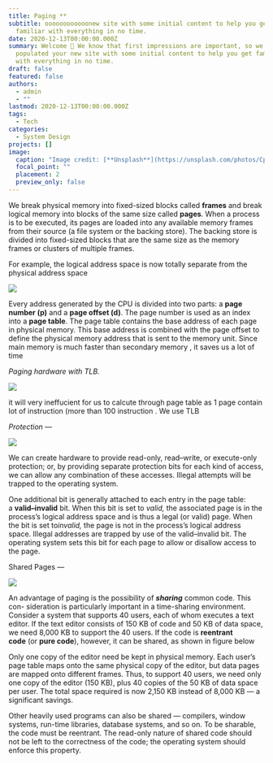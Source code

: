 ```yaml
---
title: Paging **
subtitle: oooooooooooonew site with some initial content to help you get
  familiar with everything in no time.
date: 2020-12-13T00:00:00.000Z
summary: Welcome 👋 We know that first impressions are important, so we've
  populated your new site with some initial content to help you get familiar
  with everything in no time.
draft: false
featured: false
authors:
  - admin
  - ""
lastmod: 2020-12-13T00:00:00.000Z
tags:
  - Tech
categories:
  - System Design
projects: []
image:
  caption: "Image credit: [**Unsplash**](https://unsplash.com/photos/CpkOjOcXdUY)"
  focal_point: ""
  placement: 2
  preview_only: false
---
```

We break physical memory into fixed-sized blocks called **frames** and break logical memory into blocks of the same size called **pages**. When a process is to be executed, its pages are loaded into any available memory frames from their source (a file system or the backing store). The backing store is divided into fixed-sized blocks that are the same size as the memory frames or clusters of multiple frames.

For example, the logical address space is now totally separate from the physical address space

![](https://miro.medium.com/max/1400/1*FbwqGKF4uS6ErW_NiYCHug.jpeg)

Every address generated by the CPU is divided into two parts: a **page number (p)** and a **page offset (d)**. The page number is used as an index into a **page table**. The page table contains the base address of each page in physical memory. This base address is combined with the page offset to define the physical memory address that is sent to the memory unit. Since main memory is much faster than secondary memory , it saves us a lot of time

*Paging hardware with TLB.*

![](https://miro.medium.com/max/1400/1*Q3ptmeooys_HhkclCbd-RQ.jpeg)

it will very ineffucient for us to calcute through page table as 1 page contain lot of instruction (more than 100 instruction . We use TLB

*Protection* —

![](https://miro.medium.com/max/1400/1*hkBS3U66PYGyCXb5uTRGBQ.jpeg)

We can create hardware to provide read-only, read–write, or execute-only protection; or, by providing separate protection bits for each kind of access, we can allow any combination of these accesses. Illegal attempts will be trapped to the operating system.

One additional bit is generally attached to each entry in the page table: a **valid–invalid** bit. When this bit is set to *valid,* the associated page is in the process’s logical address space and is thus a legal (or valid) page. When the bit is set to*invalid,* the page is not in the process’s logical address space. Illegal addresses are trapped by use of the valid–invalid bit. The operating system sets this bit for each page to allow or disallow access to the page.

Shared Pages —

![](https://miro.medium.com/max/1400/1*mqbOXTHm_tHfI5qg3IYrOA.jpeg)

An advantage of paging is the possibility of ***sharing*** common code. This con- sideration is particularly important in a time-sharing environment. Consider a system that supports 40 users, each of whom executes a text editor. If the text editor consists of 150 KB of code and 50 KB of data space, we need 8,000 KB to support the 40 users. If the code is **reentrant code** (or **pure code**), however, it can be shared, as shown in figure below

Only one copy of the editor need be kept in physical memory. Each user’s page table maps onto the same physical copy of the editor, but data pages are mapped onto different frames. Thus, to support 40 users, we need only one copy of the editor (150 KB), plus 40 copies of the 50 KB of data space per user. The total space required is now 2,150 KB instead of 8,000 KB — a significant savings.

Other heavily used programs can also be shared — compilers, window systems, run-time libraries, database systems, and so on. To be sharable, the code must be reentrant. The read-only nature of shared code should not be left to the correctness of the code; the operating system should enforce this property.